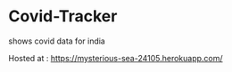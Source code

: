 # Covid-Tracker
shows covid data for india

Hosted at : https://mysterious-sea-24105.herokuapp.com/
